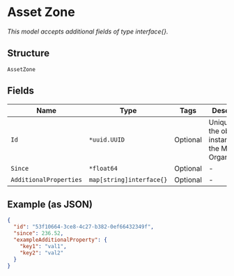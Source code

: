 
# Asset Zone

*This model accepts additional fields of type interface{}.*

## Structure

`AssetZone`

## Fields

| Name | Type | Tags | Description |
|  --- | --- | --- | --- |
| `Id` | `*uuid.UUID` | Optional | Unique ID of the object instance in the Mist Organnization |
| `Since` | `*float64` | Optional | - |
| `AdditionalProperties` | `map[string]interface{}` | Optional | - |

## Example (as JSON)

```json
{
  "id": "53f10664-3ce8-4c27-b382-0ef66432349f",
  "since": 236.52,
  "exampleAdditionalProperty": {
    "key1": "val1",
    "key2": "val2"
  }
}
```

